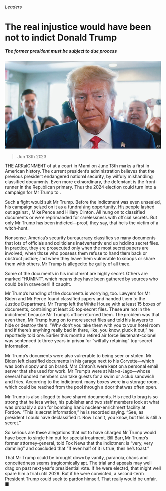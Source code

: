 ###### Leaders

# The real injustice would have been not to indict Donald Trump 

##### The former president must be subject to due process 

![image](images/20230617_LDP001.jpg) 

> Jun 13th 2023 

THE ARRaIGNMENT of  at a court in Miami on June 13th marks a first in American history. The current president’s administration believes that the previous president endangered national security, by wilfully mishandling classified documents. Even more extraordinary, the defendant is the front-runner in the Republican primary. Thus the 2024 election could turn into a campaign for Mr Trump to .

Such a fight would suit Mr Trump. Before the indictment was even unsealed, his campaign seized on it as a fundraising opportunity. His people lashed out against , Mike Pence and Hillary Clinton. All hung on to classified documents or were reprimanded for carelessness with official secrets. But only Mr Trump has been indicted—proof, they say, that he is the victim of a witch-hunt.

Nonsense. America’s security bureaucracy classifies so many documents that lots of officials and politicians inadvertently end up holding secret files. In practice, they are prosecuted only when the most secret papers are involved; when those who possess them refuse to hand them back or obstruct justice; and when they leave them vulnerable to snoops or share them with others. Mr Trump is alleged to be guilty of all three. 

Some of the documents in his indictment are highly secret. Others are marked “HUMINT”, which means they have been gathered by sources who could be in grave peril if caught. 

Mr Trump’s handling of the documents is worrying, too. Lawyers for Mr Biden and Mr Pence found classified papers and handed them to the Justice Department. Mr Trump left the White House with at least 15 boxes of documents, containing at least 30 top-secret files. These are not in the indictment because Mr Trump’s office returned them. The problem was that even then, Mr Trump hung on to more secret files and told his lawyers to hide or destroy them. “Why don’t you take them with you to your hotel room and if there’s anything really bad in there, like, you know, pluck it out,” he reportedly told one. Earlier this month a retired air force lieutenant-colonel was sentenced to three years in prison for “wilfully retaining” top-secret information. 

Mr Trump’s documents were also vulnerable to being seen or stolen. Mr Biden left classified documents in his garage next to his Corvette—which was both sloppy and on brand. Mrs Clinton’s were kept on a personal email server that she used for work. Mr Trump’s were at Mar-a-Lago—whose several hundred members can take guests for a swim or a club sandwich and fries. According to the indictment, many boxes were in a storage room, which could be reached from the pool through a door that was often open.

Mr Trump is also alleged to have shared documents. His need to brag is so strong that he let a writer, his publisher and two staff members look at what was probably a plan for bombing Iran’s nuclear-enrichment facility at Fordow. “This is secret information,” he is recorded saying. “See, as president I could have declassified it. Now I can’t, you know, but this is still a secret.”

So serious are these allegations that not to have charged Mr Trump would have been to single him out for special treatment. Bill Barr, Mr Trump’s former attorney-general, told Fox News that the indictment is “very, very damning” and concluded that “If even half of it is true, then he’s toast.” 

That Mr Trump could be brought down by vanity, paranoia, chaos and conceitedness seems tragicomically apt. The trial and appeals may well drag on past next year’s presidential vote. If he were elected, that might well spare him a trial until 2029. But if he were convicted, a second-term President Trump could seek to pardon himself. That really would be unfair. ■


